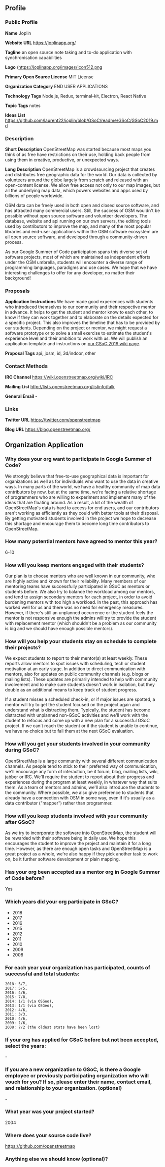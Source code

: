   ## Profile

  ### Public Profile

  **Name**
  Joplin

  **Website URL**
  <https://joplinapp.org/>

  **Tagline**
  an open source note taking and to-do application with synchronisation capabilities

  **Logo**
  (https://joplinapp.org/images/Icon512.png

  **Primary Open Source License**
  MIT License

  **Organization Category**
  END USER APPLICATIONS
 
  **Technology Tags**
  Node.js, Redux, terminal-kit, Electron, React Native

  **Topic Tags**
  notes

  **Ideas List**
    <https://github.com/laurent22/joplin/blob/GSoC/readme/GSoC/GSoC2019.md>

  

  ### Description

  **Short Description**
  OpenStreetMap was started because most maps you think of as free have restrictions on their use, holding back people from using them in creative, productive, or unexpected ways.

  **Long Description**
  OpenStreetMap is a crowdsourcing project that creates and distributes free geographic data for the world. Our data is collected by volunteers around the globe largely from scratch and released with an open-content license. We allow free access not only to our map images, but all the underlying map data, which powers websites and apps used by billions of people worldwide.

  OSM data can be freely used in both open and closed source software, and has attracted many commercial users. Still, the success of OSM wouldn't be possible without open source software and volunteer developers. The database, website and api running on our own servers, the editing tools used by contributors to improve the map, and many of the most popular libraries and end-user applications within the OSM software ecosystem are all open source software, and developed through a community-driven process.

  As our Google Summer of Code participation spans this diverse set of software projects, most of which are maintained as independent efforts under the OSM umbrella, students will encounter a diverse range of programming languages, paradigms and use cases. We hope that we have interesting challenges to offer for any developer, no matter their background!

  ### Proposals

  **Application Instructions**
  We have made good experiences with students who introduced themselves to our community and their respective mentor in advance. It helps to get the student and mentor know to each other, to know if they can work together and to elaborate on the details expected for a specific project. This also improves the timeline that has to be provided by our students. Depending on the project or mentor, we might request a software prototype or to solve a small exercise to estimate the student's experience level and their ambition to work with us. We will publish an application template and instructions on [our GSoC 2019 wiki page](<https://wiki.openstreetmap.org/wiki/Google_Summer_of_Code/2019>).

  **Proposal Tags**
  api, josm, id, 3d/indoor, other

  

  ### Contact Methods

  **IRC Channel**
  <https://wiki.openstreetmap.org/wiki/IRC>

  **Mailing List**
  <http://lists.openstreetmap.org/listinfo/talk>

  **General Email**
  \-

  

  ### Links

  **Twitter URL**
  <https://twitter.com/openstreetmap>

  **Blog URL**
  <https://blog.openstreetmap.org/>

  

  ## Organization Application

  ### Why does your org want to participate in Google Summer of Code?

  We strongly believe that free-to-use geographical data is important for organizations as well as for individuals who want to use the data in creative ways. In many parts of the world, we have a healthy community of map data contributors by now, but at the same time, we're facing a relative shortage of programmers who are willing to experiment and implement many of the ideas that are floating around. As a result, a lot of the wealth of OpenStreetMap's data is hard to access for end users, and our contributors aren't working as efficiently as they could with better tools at their disposal. By getting motivated students involved in the project we hope to decrease this shortage and encourage them to become long time contributors to OpenStreetMap.

  ### How many potential mentors have agreed to mentor this year?

  6-10

  ### How will you keep mentors engaged with their students?

  Our plan is to choose mentors who are well known in our community, who are highly active and known for their reliability. Many members of our mentoring teams have successfully participated in GSoC as mentors or students before. We also try to balance the workload among our mentors, and tend to assign secondary mentors for each project, in order to avoid burdening mentors with too high a workload. In the past, this approach has worked well for us and there was no need for emergency measures. However, if there's still an unplanned occurrence or the student feels the mentor is not responsive enough the admins will try to provide the student with replacement mentor (which shouldn't be a problem as our community is big and we should have enough possible mentors).

  ### How will you help your students stay on schedule to complete their projects?

  We expect students to report to their mentor(s) at least weekly. These reports allow mentors to spot issues with scheduling, tech or student motivation at an early stage. In addition to direct communication with mentors, also for updates on public community channels (e.g. blogs or mailing lists). These updates are primarily intended to help with community involvement and to make sure students doesn't work in isolation, but they double as an additional means to keep track of student progress.

  If a student misses a scheduled check-in, or if major issues are spotted, a mentor will try to get the student focused on the project again and understand what is distracting them. Typically, the student has become distracted with unplanned non-GSoC activities and we'll work with the student to refocus and come up with a new plan for a successful GSoC project. If we can't reach the student or if the student is unable to continue, we have no choice but to fail them at the next GSoC evaluation.

  ### How will you get your students involved in your community during GSoC?

  OpenStreetMap is a large community with several different communication channels. As people tend to stick to their preferred way of communication, we'll encourage any form of interaction, be it forum, blog, mailing lists, wiki, jabber or IRC. We'll require the student to report about their progress and experiences during the program at least weekly, in whatever way that suits them. As a team of mentors and admins, we'll also introduce the students to the community. Where possible, we also give preference to students that already have a connection with OSM in some way, even if it's usually as a data contributor ("mapper") rather than programmer.

  ### How will you keep students involved with your community after GSoC?

  As we try to incorporate the software into OpenStreetMap, the student will be rewarded with their software being in daily use. We hope this encourages the student to improve the project and maintain it for a long time. However, as there are enough open tasks and OpenStreetMap is a great project as a whole, we're also happy if they pick another task to work on, be it further software development or plain mapping.

  ### Has your org been accepted as a mentor org in Google Summer of Code before?

  Yes

  ### Which years did your org participate in GSoC?

  - 2018
  - 2017
  - 2016
  - 2015
  - 2012
  - 2011
  - 2010
  - 2009
  - 2008

  ### For each year your organization has participated, counts of successful and total students:

  ```
  2018: 5/7, 
  2017: 5/5, 
  2016: 4/6, 
  2015: 7/8, 
  2014: 1/1 (via OSGeo), 
  2013: 1/1 (via OSGeo), 
  2012: 4/6, 
  2011: 3/3, 
  2010: 4/6, 
  2009: ?/6, 
  2008: ?/2 (the oldest stats have been lost)
  ```

  ### If your org has applied for GSoC before but not been accepted, select the years:

  \-

  ### If you are a new organization to GSoC, is there a Google employee or previously participating organization who will vouch for you? If so, please enter their name, contact email, and relationship to your organization. (optional)

  \-

  ### What year was your project started?

  2004

  ### Where does your source code live?

  <https://github.com/openstreetmap>

  ### Anything else we should know (optional)?

